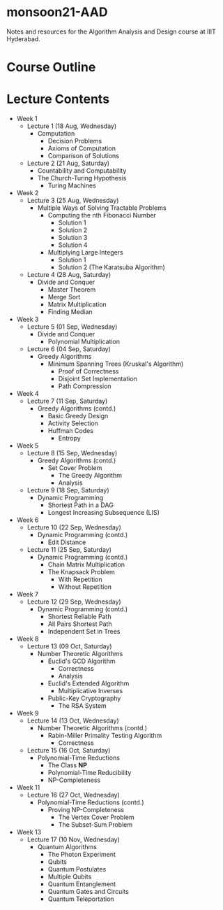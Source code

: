 # monsoon21-AAD
Notes and resources for the Algorithm Analysis and Design course at IIIT Hyderabad.

# Course Outline

# Lecture Contents
* Week 1
    * Lecture 1 (18 Aug, Wednesday)
        - Computation
            - Decision Problems
            - Axioms of Computation
            - Comparison of Solutions
    * Lecture 2 (21 Aug, Saturday)
        - Countability and Computability
        - The Church-Turing Hypothesis
            - Turing Machines
* Week 2
    * Lecture 3 (25 Aug, Wednesday)
        - Multiple Ways of Solving Tractable Problems
            - Computing the nth Fibonacci Number
                - Solution 1
                - Solution 2
                - Solution 3
                - Solution 4
            - Multiplying Large Integers
                - Solution 1
                - Solution 2 (The Karatsuba Algorithm)
    * Lecture 4 (28 Aug, Saturday)
        - Divide and Conquer
            - Master Theorem
            - Merge Sort
            - Matrix Multiplication
            - Finding Median
* Week 3
    * Lecture 5 (01 Sep, Wednesday)
        - Divide and Conquer
            - Polynomial Multiplication
    * Lecture 6 (04 Sep, Saturday)
        - Greedy Algorithms
            - Minimum Spanning Trees (Kruskal's Algorithm)
                - Proof of Correctness
                - Disjoint Set Implementation
                - Path Compression
* Week 4
    * Lecture 7 (11 Sep, Saturday)
        - Greedy Algorithms (contd.)
            - Basic Greedy Design
            - Activity Selection
            - Huffman Codes
                - Entropy
* Week 5
    * Lecture 8 (15 Sep, Wednesday)
        - Greedy Algorithms (contd.)
            - Set Cover Problem
                - The Greedy Algorithm
                - Analysis
    * Lecture 9 (18 Sep, Saturday)
        - Dynamic Programming
            - Shortest Path in a DAG
            - Longest Increasing Subsequence (LIS)
* Week 6
    * Lecture 10 (22 Sep, Wednesday)
        - Dynamic Programming (contd.)
            - Edit Distance
    * Lecture 11 (25 Sep, Saturday)
        - Dynamic Programming (contd.)
            - Chain Matrix Multiplication
            - The Knapsack Problem
                - With Repetition
                - Without Repetition
* Week 7
    * Lecture 12 (29 Sep, Wednesday)
        - Dynamic Programming (contd.)
            - Shortest Reliable Path
            - All Pairs Shortest Path
            - Independent Set in Trees
* Week 8
    * Lecture 13 (09 Oct, Saturday)
        - Number Theoretic Algorithms
            - Euclid's GCD Algorithm
                - Correctness
                - Analysis
            - Euclid's Extended Algorithm
                - Multiplicative Inverses
            - Public-Key Cryptography
                - The RSA System
* Week 9
    * Lecture 14 (13 Oct, Wednesday)
        - Number Theoretic Algorithms (contd.)
            - Rabin-Miller Primality Testing Algorithm
                - Correctness
    * Lecture 15 (16 Oct, Saturday)
        - Polynomial-Time Reductions
            - The Class **NP**
            - Polynomial-Time Reducibility
            - NP-Completeness
* Week 11
    * Lecture 16 (27 Oct, Wednesday)
        - Polynomial-Time Reductions (contd.)
            - Proving NP-Completeness
                - The Vertex Cover Problem
                - The Subset-Sum Problem
* Week 13
    * Lecture 17 (10 Nov, Wednesday)
        - Quantum Algorithms
            - The Photon Experiment
            - Qubits
            - Quantum Postulates
            - Multiple Qubits
            - Quantum Entanglement
            - Quantum Gates and Circuits
            - Quantum Teleportation
